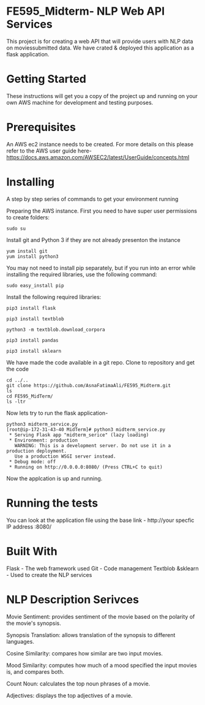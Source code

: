 # FE595_Midterm- NLP Web API Services

This project is for creating a web API that will provide users with NLP data on moviessubmitted data. We have crated & deployed this application as a flask application.

# Getting Started

These instructions will get you a copy of the project up and running on your own AWS machine for development and testing purposes.

# Prerequisites

An AWS ec2 instance needs to be created. For more details on this please refer to the AWS user guide here- https://docs.aws.amazon.com/AWSEC2/latest/UserGuide/concepts.html


# Installing
A step by step series of commands to get your environment running

Preparing the AWS instance. First you need to have super user permissions to create folders:

```sudo su```

Install git and Python 3 if they are not already presenton the instance
```
yum install git
yum install python3
```

You may not need to install pip separately, but if you run into an error while installing the required libraries, use the following command:
```
sudo easy_install pip
```

Install the following required libraries:
```
pip3 install flask

pip3 install textblob

python3 -m textblob.download_corpora

pip3 install pandas

pip3 install sklearn
```
We have made the code available in a git repo. Clone to repository and get the code
```
cd ../..
git clone https://github.com/AsnaFatimaAli/FE595_Midterm.git
ls 
cd FE595_MidTerm/
ls -ltr
```
Now lets try to run the flask application-
```
python3 midterm_service.py
[root@ip-172-31-43-40 MidTerm]# python3 midterm_service.py
 * Serving Flask app "midterm_serice" (lazy loading)
 * Environment: production
   WARNING: This is a development server. Do not use it in a production deployment.
   Use a production WSGI server instead.
 * Debug mode: off
 * Running on http://0.0.0.0:8080/ (Press CTRL+C to quit)
```
Now the applcation is up and running.

# Running the tests
You can look at the application file using the base link - http://your specfic IP address :8080/

# Built With

Flask - The web framework used
Git - Code management
Textblob &sklearn - Used to create the NLP services

# NLP Description Serivces

Movie Sentiment: provides sentiment of the movie based on the polarity of the movie's synopsis.

Synopsis Translation: allows translation of the synopsis to different languages.

Cosine Similarity: compares how similar are two input movies.

Mood Similarity: computes how much of a mood specified the input movies is, and compares both.

Count Noun: calculates the top noun phrases of a movie.

Adjectives: displays the top adjectives of a movie.

